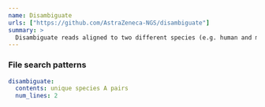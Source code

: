 ```yaml
---
name: Disambiguate
urls: ["https://github.com/AstraZeneca-NGS/disambiguate"]
summary: >
  Disambiguate reads aligned to two different species (e.g. human and mouse)
---
```


### File search patterns

```yaml
disambiguate:
  contents: unique species A pairs
  num_lines: 2
```
